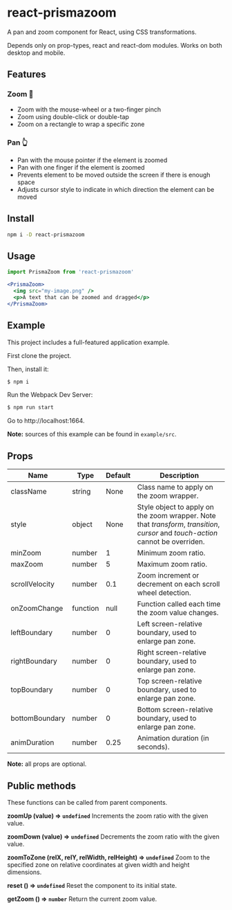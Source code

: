 # react-prismazoom

A pan and zoom component for React, using CSS transformations.

Depends only on prop-types, react and react-dom modules.
Works on both desktop and mobile.

## Features

### Zoom :mag_right:
* Zoom with the mouse-wheel or a two-finger pinch
* Zoom using double-click or double-tap
* Zoom on a rectangle to wrap a specific zone

### Pan :point_up_2:
* Pan with the mouse pointer if the element is zoomed
* Pan with one finger if the element is zoomed
* Prevents element to be moved outside the screen if there is enough space
* Adjusts cursor style to indicate in which direction the element can be moved

## Install
```bash
npm i -D react-prismazoom
```

## Usage
```jsx
import PrismaZoom from 'react-prismazoom'

<PrismaZoom>
  <img src="my-image.png" />
  <p>A text that can be zoomed and dragged</p>
</PrismaZoom>
```

## Example

This project includes a full-featured application example.

First clone the project.

Then, install it:
```bash
$ npm i
```
Run the Webpack Dev Server:
```bash
$ npm run start
```
Go to http://localhost:1664.

**Note:** sources of this example can be found in `example/src`.

## Props

| Name | Type | Default | Description |
| --- | --- | --- |  --- |
| className | string | None | Class name to apply on the zoom wrapper. |
| style | object | None | Style object to apply on the zoom wrapper. Note that *transform*, *transition*, *cursor* and *touch-action* cannot be overriden. |
| minZoom | number | 1 | Minimum zoom ratio. |
| maxZoom | number | 5 | Maximum zoom ratio. |
| scrollVelocity | number | 0.1 | Zoom increment or decrement on each scroll wheel detection. |
| onZoomChange | function | null | Function called each time the zoom value changes. |
| leftBoundary | number | 0 | Left screen-relative boundary, used to enlarge pan zone. |
| rightBoundary | number | 0 | Right screen-relative boundary, used to enlarge pan zone. |
| topBoundary | number | 0 | Top screen-relative boundary, used to enlarge pan zone. |
| bottomBoundary | number | 0 | Bottom screen-relative boundary, used to enlarge pan zone. |
| animDuration | number | 0.25 | Animation duration (in seconds). |

**Note:** all props are optional.

## Public methods

These functions can be called from parent components.

**zoomUp (value) ⇒ `undefined`**
Increments the zoom ratio with the given value.

**zoomDown (value) ⇒ `undefined`**
Decrements the zoom ratio with the given value.

**zoomToZone (relX, relY, relWidth, relHeight) ⇒ `undefined`**
Zoom to the specified zone on relative coordinates at given width and height dimensions.

**reset () ⇒ `undefined`**
Reset the component to its initial state.

**getZoom () ⇒ `number`**
Return the current zoom value.